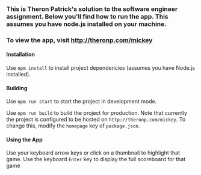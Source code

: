 ### This is Theron Patrick's solution to the software engineer assignment. Below you'll find how to run the app. This assumes you have node.js installed on your machine.

### To view the app, visit http://theronp.com/mickey

#### Installation

Use `npm install` to install project dependencies (assumes you have Node.js installed). 

#### Building

Use `npm run start` to start the project in development mode. 

Use `npm run build` to build the project for production. Note that currently the project is configured to be hosted on `http://theronp.com/mickey`. To change this, modify the `homepage` key of `package.json`.

#### Using the App

Use your keyboard arrow keys or click on a thumbnail to highlight that game. Use the keyboard `Enter` key to display the full scoreboard for that game

